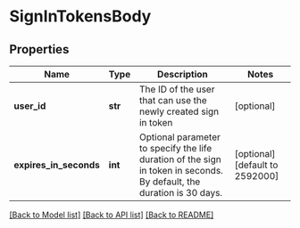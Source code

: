 # SignInTokensBody

## Properties
Name | Type | Description | Notes
------------ | ------------- | ------------- | -------------
**user_id** | **str** | The ID of the user that can use the newly created sign in token | [optional] 
**expires_in_seconds** | **int** | Optional parameter to specify the life duration of the sign in token in seconds. By default, the duration is 30 days. | [optional] [default to 2592000]

[[Back to Model list]](../README.md#documentation-for-models) [[Back to API list]](../README.md#documentation-for-api-endpoints) [[Back to README]](../README.md)

